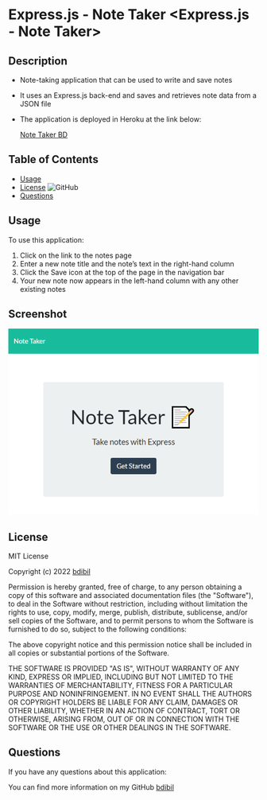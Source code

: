 # Express.js - Note Taker <Express.js - Note Taker>
  
## Description  
- Note-taking application that can be used to write and save notes 
- It uses an Express.js back-end and saves and retrieves note data from a JSON file
- The application is deployed in Heroku at the link below:

  [Note Taker BD](https://note-taker-bd.herokuapp.com/)


## Table of Contents 
- [Usage](#usage)
- [License](#license)  ![GitHub](https://img.shields.io/github/license/bdibil/Note-Taker)
- [Questions](#Questions)


## Usage    
To use this application:
1. Click on the link to the notes page
2. Enter a new note title and the note’s text in the right-hand column
3. Click the Save icon at the top of the page in the navigation bar
4. Your new note now appears in the left-hand column with any other existing notes


## Screenshot

![](public/assets/Capture.png)


## License  
MIT License

Copyright (c)  2022  [bdibil](https://github.com/bdibil)

Permission is hereby granted, free of charge, to any person obtaining a copy
of this software and associated documentation files (the "Software"), to deal
in the Software without restriction, including without limitation the rights
to use, copy, modify, merge, publish, distribute, sublicense, and/or sell
copies of the Software, and to permit persons to whom the Software is
furnished to do so, subject to the following conditions:

The above copyright notice and this permission notice shall be included in all
copies or substantial portions of the Software.

THE SOFTWARE IS PROVIDED "AS IS", WITHOUT WARRANTY OF ANY KIND, EXPRESS OR
IMPLIED, INCLUDING BUT NOT LIMITED TO THE WARRANTIES OF MERCHANTABILITY,
FITNESS FOR A PARTICULAR PURPOSE AND NONINFRINGEMENT. IN NO EVENT SHALL THE
AUTHORS OR COPYRIGHT HOLDERS BE LIABLE FOR ANY CLAIM, DAMAGES OR OTHER
LIABILITY, WHETHER IN AN ACTION OF CONTRACT, TORT OR OTHERWISE, ARISING FROM,
OUT OF OR IN CONNECTION WITH THE SOFTWARE OR THE USE OR OTHER DEALINGS IN THE
SOFTWARE.


## Questions 
If you have any questions about this application: 
  
You can find more information on my GitHub [bdibil](https://github.com/bdibil)


